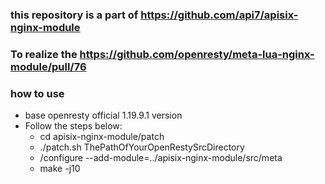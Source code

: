 ### this repository is a part of https://github.com/api7/apisix-nginx-module

### To realize  the https://github.com/openresty/meta-lua-nginx-module/pull/76

### how  to use
+ base openresty official 1.19.9.1 version
+ Follow the steps below:
  + cd apisix-nginx-module/patch 
  + ./patch.sh ThePathOfYourOpenRestySrcDirectory     
  + /configure  --add-module=../apisix-nginx-module/src/meta
  + make -j10 

